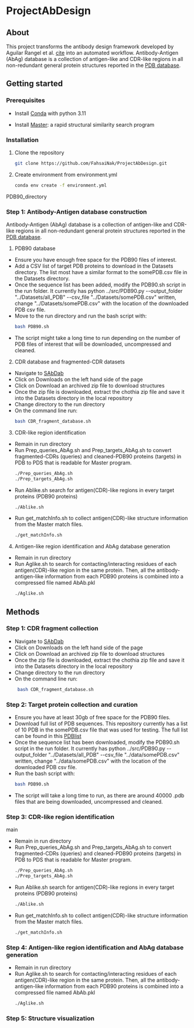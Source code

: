 # ProjectAbDesign

## About
This project transforms the antibody design framework developed by Aguilar Rangel et al. [cite](https://doi.org/10.1126/sciadv.abp9540) into an automated workflow. Antibody-Antigen (AbAg) database is a collection of antigen-like and CDR-like regions in all non-redundant general protein structures reported in the [PDB database](https://www.rcsb.org/docs/programmatic-access/file-download-services).

## Getting started

### Prerequisites

* Install [Conda](https://conda.io/projects/conda/en/latest/user-guide/install/index.html) with python 3.11

* Install [Master](https://grigoryanlab.org/master/): a rapid structural similarity search program

### Installation

1. Clone the repository
   ```sh
   git clone https://github.com/FahsaiNak/ProjectAbDesign.git
   ```

2. Create environment from environment.yml
   ```sh
   conda env create -f environment.yml
   ```

PDB90_directory
### Step 1: Antibody-Antigen database construction
Antibody-Antigen (AbAg) database is a collection of antigen-like and CDR-like regions in all non-redundant general protein structures reported in the [PDB database](https://www.rcsb.org/docs/programmatic-access/file-download-services).

1. PDB90 database
- Ensure you have enough free space for the PDB90 files of interest.
- Add a CSV list of target PDB proteins to download in the Datasets directory. The list most have a similar format to the somePDB.csv file in the Datasets directory.
- Once the sequence list has been added, modify the PDB90.sh script in the run folder. It currently has python ../src/PDB90.py --output_folder "../Datasets/all_PDB" --csv_file "../Datasets/somePDB.csv" written, change "../Datasets/somePDB.csv" with the location of the downloaded PDB csv file.
- Move to the run directory and run the bash script with:
  ```sh
  bash PDB90.sh
  ```
- The script might take a long time to run depending on the number of PDB files of interest that will be downloaded, uncompressed and cleaned.

2. CDR database and fragmented-CDR datasets
- Navigate to [SAbDab](https://opig.stats.ox.ac.uk/webapps/sabdab-sabpred/sabdab/search/?all=true#downloads)
- Click on Downloads on the left hand side of the page
- Click on Download an archived zip file to download structures
- Once the zip file is downloaded, extract the chothia zip file and save it into the Datasets directory in the local repository
- Change directory to the run directory
- On the command line run:
  ```sh
  bash CDR_fragment_database.sh
  ```

3. CDR-like region identification
  - Remain in run directory
  - Run Prep_queries_AbAg.sh and Prep_targets_AbAg.sh to convert fragmented-CDRs (queries) and cleaned-PDB90 proteins (targets) in PDB to PDS that is readable for Master program.
    ```sh
    ./Prep_queries_AbAg.sh
    ./Prep_targets_AbAg.sh
    ```
  - Run Ablike.sh search for antigen(CDR)-like regions in every target proteins (PDB90 proteins)
    ```sh
    ./Ablike.sh
    ```
  - Run get_matchInfo.sh to collect antigen(CDR)-like structure information from the Master match files.
    ```sh
    ./get_matchInfo.sh
    ```

4. Antigen-like region identification and AbAg database generation
  - Remain in run directory
  - Run Aglike.sh to search for contacting/interacting residues of each antigen(CDR)-like region in the same protein. Then, all the antibody-antigen-like information from each PDB90 proteins is combined into a compressed file named AbAb.pkl
    ```sh
    ./Aglike.sh
    ```

## Methods

### Step 1: CDR fragment collection
   - Navigate to [SAbDab](https://opig.stats.ox.ac.uk/webapps/sabdab-sabpred/sabdab/search/?all=true#downloads)
   - Click on Downloads on the left hand side of the page
   - Click on Download an archived zip file to download structures
   - Once the zip file is downloaded, extract the chothia zip file and save it into the Datasets directory in the local repository
   - Change directory to the run directory
   - On the command line run:
     ```sh
      bash CDR_fragment_database.sh

### Step 2: Target protein collection and curation
   - Ensure you have at least 30gb of free space for the PDB90 files.
   - Download full list of PDB sequences. This repository currently has a list of 10 PDB in the somePDB.csv file that was used for testing. The full list can be found in this [PDBlist](https://o365coloradoedu-my.sharepoint.com/:x:/g/personal/juha4327_colorado_edu/EcQaEBqqkYdEpS3MmP_dtRsBZM5jxBvEYlvqG2EqtZkdfw?e=mzDOBp)
   - Once the sequence list has been downloaded, modify the PDB90.sh script in the run folder. It currently has python ../src/PDB90.py --output_folder "../Datasets/all_PDB" --csv_file "../data/somePDB.csv" written, change "../data/somePDB.csv" with the location of the downloaded PDB csv file.
   - Run the bash script with:
     ```sh
     bash PDB90.sh
     ```
   - The script will take a long time to run, as there are around 40000 .pdb files that are being downloaded, uncompressed and cleaned.

### Step 3: CDR-like region identification
main
  - Remain in run directory
  - Run Prep_queries_AbAg.sh and Prep_targets_AbAg.sh to convert fragmented-CDRs (queries) and cleaned-PDB90 proteins (targets) in PDB to PDS that is readable for Master program.
    ```sh
    ./Prep_queries_AbAg.sh
    ./Prep_targets_AbAg.sh
    ```
  - Run Ablike.sh search for antigen(CDR)-like regions in every target proteins (PDB90 proteins)
    ```sh
    ./Ablike.sh
    ```
  - Run get_matchInfo.sh to collect antigen(CDR)-like structure information from the Master match files.
    ```sh
    ./get_matchInfo.sh
    ```

### Step 4: Antigen-like region identification and AbAg database generation
  - Remain in run directory
  - Run Aglike.sh to search for contacting/interacting residues of each antigen(CDR)-like region in the same protein. Then, all the antibody-antigen-like information from each PDB90 proteins is combined into a compressed file named AbAb.pkl
    ```sh
    ./Aglike.sh
    ```

### Step 5: Structure visualization
